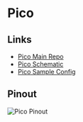 # Pico

## Links

- [Pico Main Repo](https://github.com/bigtreetech/SKR-Pico/tree/master)
- [Pico Schematic](https://pax.deno.dev/bigtreetech/SKR-Pico/Hardware/BTT%20SKR%20Pico%20V1.0-SCH.pdf?b)
- [Pico Sample Config](https://pax.deno.dev/bigtreetech/SKR-Pico/Klipper/SKR%20Pico%20klipper.cfg)


## Pinout

![Pico Pinout](https://pax.deno.dev/bigtreetech/SKR-Pico/Klipper/Images/pinout.png)
